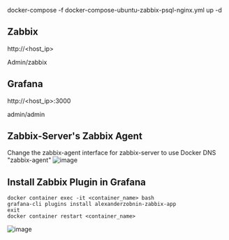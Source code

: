docker-compose -f docker-compose-ubuntu-zabbix-psql-nginx.yml up -d

## Zabbix
http://<host_ip>

Admin/zabbix

## Grafana
http://<host_ip>:3000

admin/admin

## Zabbix-Server's Zabbix Agent
Change the zabbix-agent interface for zabbix-server to use Docker DNS "zabbix-agent"
![image](https://user-images.githubusercontent.com/83763465/130350449-f5f08b5e-d383-4d40-8d99-87383d55ea36.png)

## Install Zabbix Plugin in Grafana
```
docker container exec -it <container_name> bash
grafana-cli plugins install alexanderzobnin-zabbix-app
exit
docker container restart <container_name>
```

![image](https://user-images.githubusercontent.com/83763465/130350708-1e638cae-f8b5-40e0-8b76-5440802d60ae.png)

